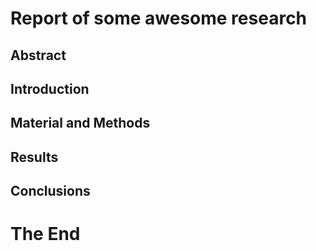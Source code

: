 # Report of some awesome research

## Abstract

## Introduction

## Material and Methods

## Results

## Conclusions

# The End 
